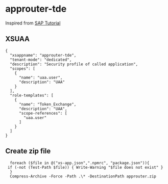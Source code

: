 # approuter-tde

Inspired from [SAP Tutorial](https://developers.sap.com/tutorials/cp-connectivity-consume-odata-service-approuter.html)

## XSUAA
```
{
  "xsappname": "approuter-tde",
  "tenant-mode": "dedicated",
  "description": "Security profile of called application",
  "scopes": [
    {
      "name": "uaa.user",
      "description": "UAA"
    }
  ],
  "role-templates": [
    {
      "name": "Token_Exchange",
      "description": "UAA",
      "scope-references": [
        "uaa.user"
      ]
    }
  ]
}
```

## Create zip file
```
  foreach ($file in @("xs-app.json",".npmrc", "package.json")){
 if (-not (Test-Path $file)) { Write-Warning "$file does not exist" }
  }
  Compress-Archive -Force -Path .\* -DestinationPath approuter.zip
```